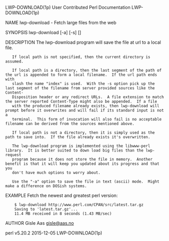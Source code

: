 LWP-DOWNLOAD(1p)                                        User Contributed Perl Documentation                                       LWP-DOWNLOAD(1p)

NAME
       lwp-download - Fetch large files from the web

SYNOPSIS
       lwp-download [-a] [-s] <url> [<local path>]

DESCRIPTION
       The lwp-download program will save the file at url to a local file.

       If local path is not specified, then the current directory is assumed.

       If local path is a directory, then the last segment of the path of the url is appended to form a local filename.  If the url path ends with
       slash the name "index" is used.  With the -s option pick up the last segment of the filename from server provided sources like the Content-
       Disposition header or any redirect URLs.  A file extension to match the server reported Content-Type might also be appended.  If a file
       with the produced filename already exists, then lwp-download will prompt before it overwrites and will fail if its standard input is not a
       terminal.  This form of invocation will also fail is no acceptable filename can be derived from the sources mentioned above.

       If local path is not a directory, then it is simply used as the path to save into.  If the file already exists it's overwritten.

       The lwp-download program is implemented using the libwww-perl library.  It is better suited to down load big files than the lwp-request
       program because it does not store the file in memory.  Another benefit is that it will keep you updated about its progress and that you
       don't have much options to worry about.

       Use the "-a" option to save the file in text (ascii) mode.  Might make a difference on DOSish systems.

EXAMPLE
       Fetch the newest and greatest perl version:

        $ lwp-download http://www.perl.com/CPAN/src/latest.tar.gz
        Saving to 'latest.tar.gz'...
        11.4 MB received in 8 seconds (1.43 MB/sec)

AUTHOR
       Gisle Aas <gisle@aas.no>

perl v5.20.2                                                        2015-12-05                                                    LWP-DOWNLOAD(1p)
